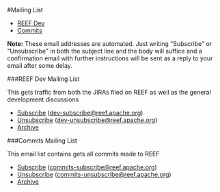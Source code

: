 <!--
Licensed to the Apache Software Foundation (ASF) under one
or more contributor license agreements.  See the NOTICE file
distributed with this work for additional information
regarding copyright ownership.  The ASF licenses this file
to you under the Apache License, Version 2.0 (the
"License"); you may not use this file except in compliance
with the License.  You may obtain a copy of the License at

http://www.apache.org/licenses/LICENSE-2.0

Unless required by applicable law or agreed to in writing,
software distributed under the License is distributed on an
"AS IS" BASIS, WITHOUT WARRANTIES OR CONDITIONS OF ANY
KIND, either express or implied.  See the License for the
specific language governing permissions and limitations
under the License.
-->
#Mailing List

- [REEF Dev](#reef-dev)
- [Commits](#commits)

**Note:** These email addresses are automated. Just writing "Subscribe" or "Unsubscribe" in both the subject line and the body will suffice and a confirmation email with further instructions will be sent as a reply to your email after some delay.

###<a name="reef-dev"></a>REEF Dev Mailing List

This gets traffic from both the JIRAs filed on REEF as well as the general development discussions	

- [Subscribe](mailto:dev-subscribe@reef.apache.org) (dev-subscribe@reef.apache.org)
- [Unsubscribe](mailto:dev-unsubscribe@reef.apache.org) (dev-unsubscribe@reef.apache.org)
- [Archive](http://mail-archives.apache.org/mod_mbox/reef-dev/)

###<a name="commits"></a>Commits Mailing List

This email list contains gets all commits made to REEF

- [Subscribe](mailto:commits-subscribe@reef.apache.org) (commits-subscribe@reef.apache.org)
- [Unsubscribe](mailto:commits-unsubscribe@reef.apache.org) (commits-unsubscribe@reef.apache.org)
- [Archive](http://mail-archives.apache.org/mod_mbox/reef-commits/)
